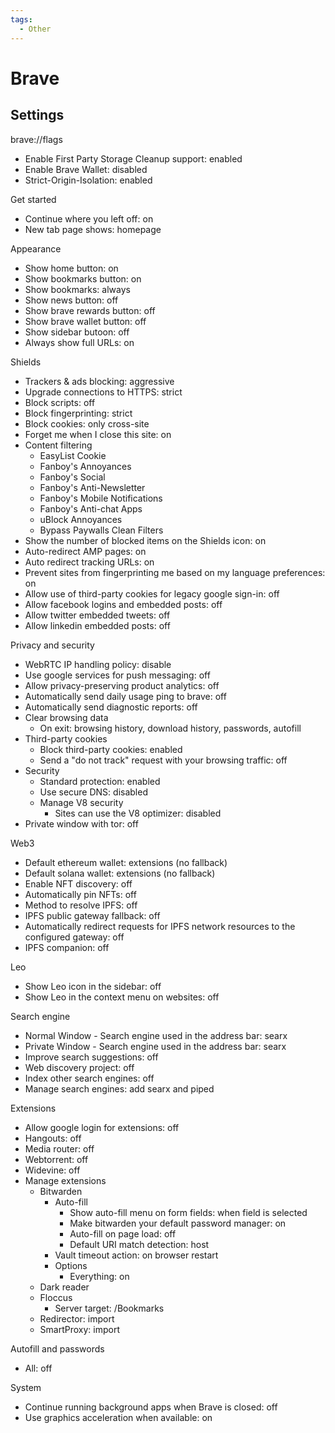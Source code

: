 ```yaml
---
tags:
  - Other
---
```


# Brave

## Settings

brave://flags

- Enable First Party Storage Cleanup support: enabled
- Enable Brave Wallet: disabled
- Strict-Origin-Isolation: enabled

Get started

- Continue where you left off: on
- New tab page shows: homepage

Appearance

- Show home button: on
- Show bookmarks button: on
- Show bookmarks: always
- Show news button: off
- Show brave rewards button: off
- Show brave wallet button: off
- Show sidebar butoon: off
- Always show full URLs: on

Shields

- Trackers & ads blocking: aggressive
- Upgrade connections to HTTPS: strict
- Block scripts: off
- Block fingerprinting: strict
- Block cookies: only cross-site
- Forget me when I close this site: on
- Content filtering
  - EasyList Cookie
  - Fanboy's Annoyances
  - Fanboy's Social
  - Fanboy's Anti-Newsletter
  - Fanboy's Mobile Notifications
  - Fanboy's Anti-chat Apps
  - uBlock Annoyances
  - Bypass Paywalls Clean Filters
- Show the number of blocked items on the Shields icon: on
- Auto-redirect AMP pages: on
- Auto redirect tracking URLs: on
- Prevent sites from fingerprinting me based on my language preferences: on
- Allow use of third-party cookies for legacy google sign-in: off
- Allow facebook logins and embedded posts: off
- Allow twitter embedded tweets: off
- Allow linkedin embedded posts: off

Privacy and security

- WebRTC IP handling policy: disable
- Use google services for push messaging: off
- Allow privacy-preserving product analytics: off
- Automatically send daily usage ping to brave: off
- Automatically send diagnostic reports: off
- Clear browsing data
  - On exit: browsing history, download history, passwords, autofill
- Third-party cookies
  - Block third-party cookies: enabled
  - Send a "do not track" request with your browsing traffic: off
- Security
  - Standard protection: enabled
  - Use secure DNS: disabled
  - Manage V8 security
    - Sites can use the V8 optimizer: disabled
- Private window with tor: off

Web3

- Default ethereum wallet: extensions (no fallback)
- Default solana wallet: extensions (no fallback)
- Enable NFT discovery: off
- Automatically pin NFTs: off
- Method to resolve IPFS: off
- IPFS public gateway fallback: off
- Automatically redirect requests for IPFS network resources to the configured gateway: off
- IPFS companion: off

Leo

- Show Leo icon in the sidebar: off
- Show Leo in the context menu on websites: off

Search engine

- Normal Window - Search engine used in the address bar: searx
- Private Window - Search engine used in the address bar: searx
- Improve search suggestions: off
- Web discovery project: off
- Index other search engines: off
- Manage search engines: add searx and piped

Extensions

- Allow google login for extensions: off
- Hangouts: off
- Media router: off
- Webtorrent: off
- Widevine: off
- Manage extensions
  - Bitwarden
    - Auto-fill
      - Show auto-fill menu on form fields: when field is selected
      - Make bitwarden your default password manager: on
      - Auto-fill on page load: off
      - Default URI match detection: host
    - Vault timeout action: on browser restart
    - Options
      - Everything: on
  - Dark reader
  - Floccus
    - Server target: /Bookmarks
  - Redirector: import
  - SmartProxy: import

Autofill and passwords

- All: off

System

- Continue running background apps when Brave is closed: off
- Use graphics acceleration when available: on